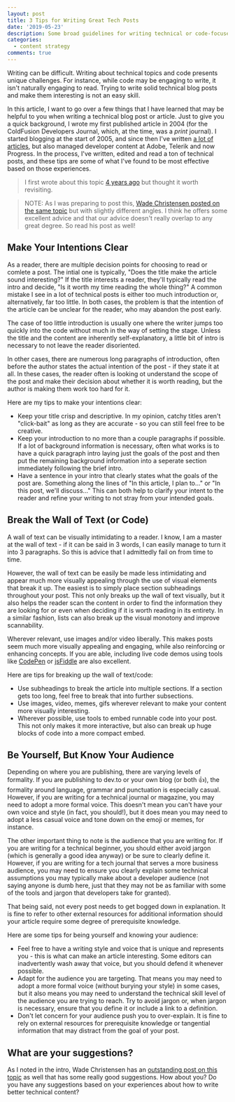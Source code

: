 ```yaml
---
layout: post
title: 3 Tips for Writing Great Tech Posts
date: '2019-05-23'
description: Some broad guidelines for writing technical or code-focused blog posts and articles
categories:
  - content strategy
comments: true
---
```


Writing can be difficult. Writing about technical topics and code presents unique challenges. For instance, while code may be engaging to write, it isn't naturally engaging to read. Trying to write solid technical blog posts and make them interesting is not an easy skill.

In this article, I want to go over a few things that I have learned that may be helpful to you when writing a technical blog post or article. Just to give you a quick background, I wrote my first published article in 2004 (for the ColdFusion Developers Journal, which, at the time, was a _print_ journal). I started blogging at the start of 2005, and since then I've written [a lot of articles](https://remotesynthesis.com/publications/), but also managed developer content at Adobe, Telerik and now Progress. In the process, I've written, edited and read a ton of technical posts, and these tips are some of what I've found to be most effective based on those experiences.

> I first wrote about this topic [4 years ago](https://remotesynthesis.com/blog/writing-for-tech-audience) but thought it worth revisiting.

> NOTE: As I was preparing to post this, [Wade Christensen posted on the same topic](https://dev.to/astuteape/a-guide-to-better-technical-writing-1mdg) but with slightly different angles. I think he offers some excellent advice and that our advice doesn't really overlap to any great degree. So read his post as well!

## Make Your Intentions Clear

As a reader, there are multiple decision points for choosing to read or comlete a post. The intial one is typically, "Does the title make the article sound interesting?" If the title interests a reader, they'll typically read the intro and decide, "Is it worth my time reading the whole thing?" A common mistake I see in a lot of technical posts is either too much introduction or, alternatively, far too little. In both cases, the problem is that the intention of the article can be unclear for the reader, who may abandon the post early.

The case of too little introduction is usually one where the writer jumps too quickly into the code without much in the way of setting the stage. Unless the title and the content are inherently self-explanatory, a little bit of intro is necessary to not leave the reader disoriented.

In other cases, there are numerous long paragraphs of introduction, often before the author states the actual intention of the post - if they state it at all. In these cases, the reader often is looking ot understand the scope of the post and make their decision about whether it is worth reading, but the author is making them work too hard for it.

Here are my tips to make your intentions clear:

* Keep your title crisp and descriptive. In my opinion, catchy titles aren't "click-bait" as long as they are accurate - so you can still feel free to be creative.
* Keep your introduction to no more than a couple paragraphs if possible. If a lot of background information is necessary, often what works is to have a quick paragraph intro laying just the goals of the post and then put the remaining background information into a seperate section immediately following the brief intro.
* Have a sentence in your intro that clearly states what the goals of the post are. Something along the lines of "In this article, I plan to..." or "In this post, we'll discuss..." This can both help to clarify your intent to the reader and refine your writing to not stray from your intended goals.

## Break the Wall of Text (or Code)

A wall of text can be visually intimidating to a reader. I know, I am a master at the wall of text - if it can be said in 3 words, I can easily manage to turn it into 3 paragraphs. So this is advice that I admittedly fail on from time to time.

However, the wall of text can be easily be made less intimidating and appear much more visually appealing through the use of visual elements that break it up. The easiest is to simply place section subheadings throughout your post. This not only breaks up the wall of text visually, but it also helps the reader scan the content in order to find the information they are looking for or even when deciding if it is worth reading in its entirety. In a similar fashion, lists can also break up the visual monotony and improve scannability.

Wherever relevant, use images and/or video liberally. This makes posts seem much more visually appealing and engaging, while also reinforcing or enhancing concepts. If you are able, including live code demos using tools like [CodePen](https://codepen.io/) or [jsFiddle](https://jsfiddle.net/) are also excellent.

Here are tips for breaking up the wall of text/code:

* Use subheadings to break the article into multiple sections. If a section gets too long, feel free to break that into further subsections.
* Use images, video, memes, gifs wherever relevant to make your content more visually interesting.
* Wherever possible, use tools to embed runnable code into your post. This not only makes it more interactive, but also can break up huge blocks of code into a more compact embed.

## Be Yourself, But Know Your Audience

Depending on where you are publishing, there are varying levels of formality. If you are publishing to dev.to or your own blog (or both 👍), the formality around language, grammar and punctuation is especially casual. However, if you are writing for a technical journal or magazine, you may need to adopt a more formal voice. This doesn't mean you can't have your own voice and style (in fact, you should!), but it does mean you may need to adopt a less casual voice and tone down on the emoji or memes, for instance.

The other important thing to note is the audience that you are writing for. If you are writing for a technical beginner, you should either avoid jargon (which is generally a good idea anyway) or be sure to clearly define it. However, if you are writing for a tech journal that serves a more business audience, you may need to ensure you clearly explain some technical assumptions you may typically make about a developer audience (not saying anyone is dumb here, just that they may not be as familiar with some of the tools and jargon that developers take for granted).

That being said, not every post needs to get bogged down in explanation. It is fine to refer to other external resources for additional information should your article require some degree of prerequisite knowledge.

Here are some tips for being yourself and knowing your audience:

* Feel free to have a writing style and voice that is unique and represents you - this is what can make an article interesting. Some editors can inadvertently wash away that voice, but you should defend it whenever possible.
* Adapt for the audience you are targeting. That means you may need to adopt a more formal voice (without burying your style) in some cases, but it also means you may need to understand the technical skill level of the audience you are trying to reach. Try to avoid jargon or, when jargon is necessary, ensure that you define it or include a link to a definition.
* Don't let concern for your audience push you to over-explain. It is fine to rely on external resources for prerequisite knowledge or tangential information that may distract from the goal of your post.

## What are your suggestions?

As I noted in the intro, Wade Christensen has an [outstanding post on this topic](https://dev.to/astuteape/a-guide-to-better-technical-writing-1mdg) as well that has some really good suggestions. How about you? Do you have any suggestions based on your experiences about how to write better technical content?
